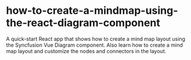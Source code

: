 # how-to-create-a-mindmap-using-the-react-diagram-component
A quick-start React app that shows how to create a mind map layout using the Syncfusion Vue Diagram component. Also learn how to create a mind map layout and customize the nodes and connectors in the layout.

